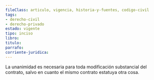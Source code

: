 ```yaml
---
fileClass: articulo, vigencia, historia-y-fuentes, codigo-civil
tags:
- derecho-civil
- derecho-privado
estado: vigente
tipo: inciso
libro:
titulo:
parrafo:
corriente-juridica:
---
```

La unanimidad es necesaria para toda modificación substancial del contrato, salvo en cuanto el mismo contrato estatuya otra cosa.